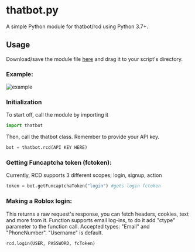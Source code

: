 # thatbot.py
A simple Python module for thatbot/rcd using Python 3.7+. 

## Usage
Download/save the module file [here](https://example.com) and drag it to your script's directory.
### Example:
![example](https://i.imgur.com/K5OGp11.png)
### Initialization
To start off, call the module by importing it
```python
import thatbot
```
Then, call the thatbot class. Remember to provide your API key.
```python
bot = thatbot.rcd(API KEY HERE)
```
### Getting Funcaptcha token (fctoken):
Currently, RCD supports 3 different scopes; login, signup, action
```python
token = bot.getFuncaptchaToken("login") #gets login fctoken
```
### Making a Roblox login:
This returns a raw request's response, you can fetch headers, cookies, text and more from it. Function supports email log-ins, to do it add "ctype" parameter to the function call. Accepted types: "Email" and "PhoneNumber". "Username" is default. 
```python
rcd.login(USER, PASSWORD, fcToken)
```
